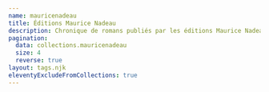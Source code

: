 ```yaml
---
name: mauricenadeau
title: Éditions Maurice Nadeau
description: Chronique de romans publiés par les éditions Maurice Nadeau
pagination:
  data: collections.mauricenadeau
  size: 4
  reverse: true
layout: tags.njk
eleventyExcludeFromCollections: true
---
```

